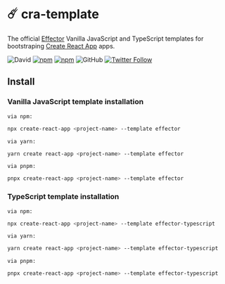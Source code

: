 # ☄️ cra-template

The official [Effector](https://effector.now.sh) Vanilla JavaScript and TypeScript templates for bootstraping [Create React App](https://github.com/facebook/create-react-app) apps.

![David](https://img.shields.io/david/effector/cra-template) [![npm](https://img.shields.io/npm/v/cra-template-effector?label=js%20template%20version&logo=npm)](https://www.npmjs.com/package/cra-template-effector) [![npm](https://img.shields.io/npm/v/cra-template-effector-typescript?label=ts%20template%20version&logo=npm)](https://www.npmjs.com/package/cra-template-effector-typescript) ![GitHub](https://img.shields.io/github/license/effector/cra-template) [![Twitter Follow](https://img.shields.io/twitter/follow/EffectorJS?label=Follow)](https://twitter.com/effectorjs)

## Install

### Vanilla JavaScript template installation

```via npm:```

```bash
npx create-react-app <project-name> --template effector
```

```via yarn:```

```bash
yarn create react-app <project-name> --template effector
```

```via pnpm:```

```bash
pnpx create-react-app <project-name> --template effector
```

### TypeScript template installation

```via npm:```

```bash
npx create-react-app <project-name> --template effector-typescript
```

```via yarn:```

```bash
yarn create react-app <project-name> --template effector-typescript
```

```via pnpm:```

```bash
pnpx create-react-app <project-name> --template effector-typescript
```
